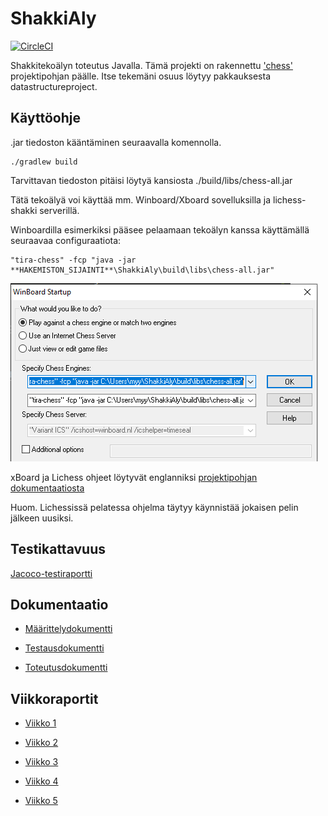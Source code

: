 # ShakkiAly
[![CircleCI](https://circleci.com/gh/noobLue/ShakkiAly.svg?style=shield)](https://circleci.com/gh/noobLue/ShakkiAly)

Shakkitekoälyn toteutus Javalla. Tämä projekti on rakennettu ['chess'](https://github.com/TiraLabra/chess/) projektipohjan päälle. Itse tekemäni osuus löytyy pakkauksesta datastructureproject.

## Käyttöohje
.jar tiedoston kääntäminen seuraavalla komennolla.

    ./gradlew build

Tarvittavan tiedoston pitäisi löytyä kansiosta ./build/libs/chess-all.jar

Tätä tekoälyä voi käyttää mm. Winboard/Xboard sovelluksilla ja lichess-shakki serverillä.

Winboardilla esimerkiksi pääsee pelaamaan tekoälyn kanssa käyttämällä seuraavaa configuraatiota: 

    "tira-chess" -fcp "java -jar **HAKEMISTON_SIJAINTI**\ShakkiAly\build\libs\chess-all.jar"

![alt text](./dokumentaatio/winboard-setup.png)

xBoard ja Lichess ohjeet löytyvät englanniksi [projektipohjan dokumentaatiosta](./dokumentaatio/projektipohjan/Beginners_guide.md)

Huom. Lichessissä pelatessa ohjelma täytyy käynnistää jokaisen pelin jälkeen uusiksi.

## Testikattavuus

[Jacoco-testiraportti](https://nooblue.github.io/ShakkiAly/)

## Dokumentaatio

* [Määrittelydokumentti](./dokumentaatio/maarittelydokumentti.md)

* [Testausdokumentti](./dokumentaatio/testausdokumentti.md)

* [Toteutusdokumentti](./dokumentaatio/toteutusdokumentti.md)


## Viikkoraportit

* [Viikko 1](./dokumentaatio/viikkoraportit/viikko1.md)

* [Viikko 2](./dokumentaatio/viikkoraportit/viikko2.md)

* [Viikko 3](./dokumentaatio/viikkoraportit/viikko3.md)

* [Viikko 4](./dokumentaatio/viikkoraportit/viikko4.md)

* [Viikko 5](./dokumentaatio/viikkoraportit/viikko5.md)

